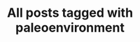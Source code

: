 ---
layout: tag
title: "All posts tagged with paleoenvironment"
permalink: /weblog/tags/paleoenvironment/
taxonomy: paleoenvironment
---
